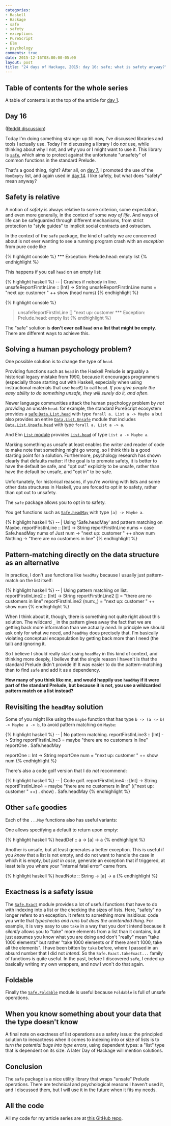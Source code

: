 ```yaml
---
categories:
- Haskell
- Hackage
- safe
- safety
- exceptions
- PureScript
- Elm
- psychology
comments: true
date: 2015-12-16T08:00:00-05:00
layout: post
title: "24 days of Hackage, 2015: day 16: safe; what is safety anyway?"
---
```

## Table of contents for the whole series

A table of contents is at the top of the article for [day 1](/blog/2015/11/30/haskell-tidbits-24-days-of-hackage-2015-day-1-introduction-and-stack/).

## Day 16

([Reddit discussion](https://www.reddit.com/r/haskell/comments/3x41la/24_days_of_hackage_2015_day_16_safe_what_is/))

Today I'm doing something strange: up till now, I've discussed
libraries and tools I actually use. Today I'm discussing a library I
do *not* use, while thinking about why I not, and why you or I might
want to use it. This library is
[`safe`](http://hackage.haskell.org/package/safe), which aims to
protect against the unfortunate "unsafety" of common functions in the
standard Prelude.

That's a good thing, right? After all, on
[day 7](/blog/2015/12/07/24-days-of-hackage-2015-day-7-semigroups-nonempty-list-and-a-case-study-of-types-and-tests/),
I promoted the use of the `NonEmpty` list, and again used in
[day 14](/blog/2015/12/14/24-days-of-hackage-2015-day-14-earley-a-promising-newer-parser-library-for-haskell/). I
like safety, but what does "safety" mean anyway?

<!--more-->

## Safety is relative

A notion of *safety* is always relative to some criterion, some
expectation, and even more generally, in the context of some *way of
life*. And ways of life can be safeguarded through different
mechanisms, from strict protection to "style guides" to implicit
social contracts and ostracism.

In the context of the `safe` package, the kind of safety we are
concerned about is not ever wanting to see a running program crash
with an *exception* from pure code like

{% highlight console %}
*** Exception: Prelude.head: empty list
{% endhighlight %}

This happens if you call `head` on an empty list:

{% highlight haskell %}
-- | Crashes if nobody in line.
unsafeReportFirstInLine :: [Int] -> String
unsafeReportFirstInLine nums =
  "next up: customer " ++ show (head nums)
{% endhighlight %}

{% highlight console %}
> unsafeReportFirstInLine []
"next up: customer *** Exception: Prelude.head: empty list
{% endhighlight %}

The "safe" solution is **don't ever call `head` on a list that might
be empty**. There are different ways to achieve this.

## Solving a human psychology problem?

One possible solution is to change the type of `head`.

Providing functions such as `head` in the Haskell Prelude is arguably
a historical legacy mistake from 1990, because it encourages
programmers (especially those starting out with Haskell, especially
when using instructional materials that use `head`!) to call
`head`. *If you give people the easy ability to do something unsafe,
they will surely do it, and often.*

Newer language communities attack the human psychology problem by *not
providing* an unsafe `head`: for example, the standard PureScript
ecosystem provides a
[safe `Data.List.head`](https://github.com/purescript/purescript-lists/blob/master/docs/Data/List.md#head)
with type `forall a. List a -> Maybe a` but also provides an entire
[`Data.List.Unsafe`](https://github.com/purescript/purescript-lists/blob/master/docs/Data/List/Unsafe.md)
module that includes
[`Data.List.Unsafe.head`](https://github.com/purescript/purescript-lists/blob/master/docs/Data/List/Unsafe.md#head)
with type `forall a. List a -> a`.

And Elm
[`List` module](http://package.elm-lang.org/packages/elm-lang/core/3.0.0/List)
provides
[`List.head`](http://package.elm-lang.org/packages/elm-lang/core/3.0.0/List#head)
of type `List a -> Maybe a`.

Marking something as unsafe at least enables the writer and reader of
code to make note that something might go wrong, so I think this is a
good starting point for a solution. Furthermore, psychology research
has shown clearly that defaults matter: if the goal is to promote
safety, it is better to have the default be safe, and "opt out"
explicitly to be unsafe, rather than have the default be unsafe, and
"opt in" to be safe.

Unfortunately, for historical reasons, if you're working with lists
and some other data structures in Haskell, you are forced to opt in to
safety, rather than opt out to unsafety.

The `safe` package allows you to opt in to safety.

You get functions such as
[`Safe.headMay`](http://hackage.haskell.org/package/safe-0.3.9/docs/Safe.html#v:headMay)
with type `[a] -> Maybe a`.

{% highlight haskell %}
-- | Using 'Safe.headMay' and pattern matching on Maybe.
reportFirstInLine :: [Int] -> String
reportFirstInLine nums =
  case Safe.headMay nums of
    Just num -> "next up: customer " ++ show num
    Nothing -> "there are no customers in line"
{% endhighlight %}

## Pattern-matching directly on the data structure as an alternative

In practice, I don't use functions like `headMay` because I usually
just pattern-match on the list itself:

{% highlight haskell %}
-- | Using pattern matching on list.
reportFirstInLine2 :: [Int] -> String
reportFirstInLine2 [] = "there are no customers in line"
reportFirstInLine2 (num:_) = "next up: customer " ++ show num
{% endhighlight %}

When I think about it, though, there is something not quite right
about this solution. The wildcard `_` in the pattern gives away the
fact that we are getting back more information than we actually
*need*. In principle we should ask only for what we need, and
`headMay` does precisely that. I'm basically violating conceptual
encapsulation by getting back more than I need (the tail) and ignoring
it.

So I believe I should really start using
`headMay` in this kind of context, and thinking more deeply, I believe
that the single reason I haven't is that the standard Prelude didn't
provide it! It was easier to do the pattern-matching than to find
`safe` and add it as a dependency.

**How many of you think like me, and would happily use `headMay` if it
were part of the standard Prelude, but because it is not, you use a
wildcarded pattern match on a list instead?**

## Revisiting the `headMay` solution

Some of you might like using the `maybe` function that has type `b ->
(a -> b) -> Maybe a -> b`, to avoid pattern matching on `Maybe`:

{% highlight haskell %}
-- | No pattern matching.
reportFirstInLine3 :: [Int] -> String
reportFirstInLine3 =
  maybe "there are no customers in line" reportOne . Safe.headMay

reportOne :: Int -> String
reportOne num = "next up: customer " ++ show num
{% endhighlight %}

There's also a code golf version that I do *not* recommend:

{% highlight haskell %}
-- | Code golf.
reportFirstInLine4 :: [Int] -> String
reportFirstInLine4 =
  maybe "there are no customers in line"
        (("next up: customer " ++) . show)
        . Safe.headMay
{% endhighlight %}

## Other `safe` goodies

Each of the `...May` functions also has useful variants:

One allows specifying a default to return upon empty:

{% highlight haskell %}
headDef :: a -> [a] -> a
{% endhighlight %}

Another is unsafe, but at least generates a better exception. This is
useful if you *know* that a list is not empty, and do not want to
handle the case in which it is empty, but *just in case*, generate an
exception that if triggered, at least tells you where your "internal
fatal error" came from.

{% highlight haskell %}
headNote :: String -> [a] -> a
{% endhighlight %}

## Exactness is a safety issue

The
[`Safe.Exact`](http://hackage.haskell.org/package/safe-0.3.9/docs/Safe-Exact.html)
module provides a lot of useful functions that have to do with
indexing into a list or the checking the sizes of lists. Here,
"safety" no longer refers to an exception. It refers to something more
insidious: code you write that *typechecks and runs but does the
unintended thing*. For example, it is very easy to use `take` in a way
that you don't intend because it *silently* allows you to "take" more
elements from a list than it contains, but just assumes you know what
you are doing and don't "really" mean "take 1000 elements" but rather
"take 1000 elements or if there aren't 1000, take all the elements". I
have been bitten by `take` before, where I passed in an absurd number
that I did not *intend*. So the `Safe.Exact.takeExact...` family of
functions is quite useful. In the past, before I discovered `safe`, I
ended up basically writing my own wrappers, and now I won't do that
again.

## Foldable

Finally the
[`Safe.Foldable`](http://hackage.haskell.org/package/safe-0.3.9/docs/Safe-Foldable.html)
module is useful because `Foldable` is full of unsafe operations.

## When you know something about your data that the type doesn't know

A final note on exactness of list operations as a safety issue: the
principled solution to inexactness when it comes to indexing into or
size of lists is to *turn the potential bugs into type errors*, using
dependent types: a "list" type that is dependent on its size. A later
Day of Hackage will mention solutions.

## Conclusion

The `safe` package is a nice utility library that wraps "unsafe"
Prelude operations. There are technical and psychological reasons I
haven't used it, and I discussed them, but I will use it in the future
when it fits my needs.

## All the code

All my code for my article series are at
[this GitHub repo](https://github.com/FranklinChen/twenty-four-days2015-of-hackage).
